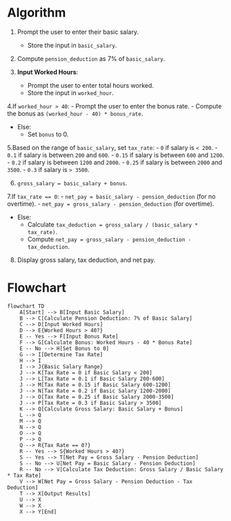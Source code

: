 # Algorithm 

1. Prompt the user to enter their basic salary.
   - Store the input in `basic_salary`.

2. Compute `pension_deduction` as 7% of `basic_salary`.

3. **Input Worked Hours**:
   - Prompt the user to enter total hours worked.
   - Store the input in `worked_hour`.

4.If `worked_hour > 40`:
     - Prompt the user to enter the bonus rate.
     - Compute the bonus as `(worked_hour - 40) * bonus_rate`.
   - Else:
     - Set `bonus` to 0.

5.Based on the range of `basic_salary`, set `tax_rate`:
     - `0` if salary is `< 200`.
     - `0.1` if salary is between `200` and `600`.
     - `0.15` if salary is between `600` and `1200`.
     - `0.2` if salary is between `1200` and `2000`.
     - `0.25` if salary is between `2000` and `3500`.
     - `0.3` if salary is `> 3500`.

6. `gross_salary = basic_salary + bonus`.

7.If `tax_rate == 0`:
     - `net_pay = basic_salary - pension_deduction` (for no overtime).
     - `net_pay = gross_salary - pension_deduction` (for overtime).
   - Else:
     - Calculate `tax_deduction = gross_salary / (basic_salary * tax_rate)`.
     - Compute `net_pay = gross_salary - pension_deduction - tax_deduction`.

8. Display gross salary, tax deduction, and net pay.

# Flowchart 

```mermaid
flowchart TD
    A[Start] --> B[Input Basic Salary]
    B --> C[Calculate Pension Deduction: 7% of Basic Salary]
    C --> D[Input Worked Hours]
    D --> E{Worked Hours > 40?}
    E -- Yes --> F[Input Bonus Rate]
    F --> G[Calculate Bonus: Worked Hours - 40 * Bonus Rate]
    E -- No --> H[Set Bonus to 0]
    G --> I[Determine Tax Rate]
    H --> I
    I --> J{Basic Salary Range}
    J --> K[Tax Rate = 0 if Basic Salary < 200]
    J --> L[Tax Rate = 0.1 if Basic Salary 200-600]
    J --> M[Tax Rate = 0.15 if Basic Salary 600-1200]
    J --> N[Tax Rate = 0.2 if Basic Salary 1200-2000]
    J --> O[Tax Rate = 0.25 if Basic Salary 2000-3500]
    J --> P[Tax Rate = 0.3 if Basic Salary > 3500]
    K --> Q[Calculate Gross Salary: Basic Salary + Bonus]
    L --> Q
    M --> Q
    N --> Q
    O --> Q
    P --> Q
    Q --> R{Tax Rate == 0?}
    R -- Yes --> S{Worked Hours > 40?}
    S -- Yes --> T[Net Pay = Gross Salary - Pension Deduction]
    S -- No --> U[Net Pay = Basic Salary - Pension Deduction]
    R -- No --> V[Calculate Tax Deduction: Gross Salary / Basic Salary * Tax Rate]
    V --> W[Net Pay = Gross Salary - Pension Deduction - Tax Deduction]
    T --> X[Output Results]
    U --> X
    W --> X
    X --> Y[End]


   
   











